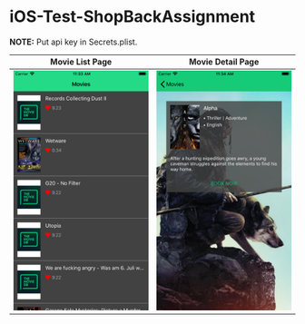 # iOS-Test-ShopBackAssignment

**NOTE:** Put api key in Secrets.plist.

| Movie List Page                                                                                         | Movie Detail Page                                                                                       |
|:-------------------------------------------------------------------------------------------------------:|:-------------------------------------------------------------------------------------------------------:|
| ![](Screenshots/Simulator%20Screen%20Shot%20-%20iPhone%207%20Plus%20-%202018-08-19%20at%2011.33.37.png) | ![](Screenshots/Simulator%20Screen%20Shot%20-%20iPhone%207%20Plus%20-%202018-08-19%20at%2011.34.12.png) |
